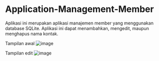 # Application-Management-Member
Aplikasi ini merupakan aplikasi manajemen member yang menggunakan database SQLite. Aplikasi ini dapat menambahkan, mengedit, maupun menghapus nama kontak.

Tampilan awal
![image](https://github.com/Excel951/Application-Management-Member/assets/90140809/c5be884d-21c0-4568-9258-62bb69bcc35b)

Tampilan edit
![image](https://github.com/Excel951/Application-Management-Member/assets/90140809/923d67cb-9a67-4d49-a07b-810020964421)
